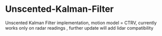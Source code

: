 # Unscented-Kalman-Filter
Unscented Kalman Filter implementation,
motion model = CTRV,
currently works only on radar readings , further update will add lidar compatibility
